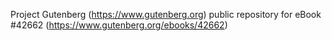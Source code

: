 Project Gutenberg (https://www.gutenberg.org) public repository for eBook #42662 (https://www.gutenberg.org/ebooks/42662)
